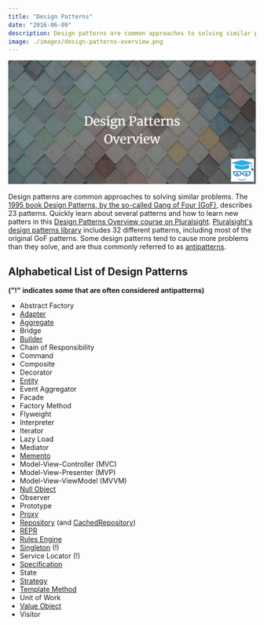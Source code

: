 ```yaml
---
title: "Design Patterns"
date: "2016-06-09"
description: Design patterns are common approaches to solving similar problems.
image: ./images/design-patterns-overview.png
---
```


![design patterns overview](./images/design-patterns-overview.png)

Design patterns are common approaches to solving similar problems. The [1995 book Design Patterns, by the so-called Gang of Four (GoF)](http://amzn.to/1GYRo2O), describes 23 patterns. Quickly learn about several patterns and how to learn new patters in this [Design Patterns Overview course on Pluralsight](https://www.pluralsight.com/courses/design-patterns-overview). [Pluralsight's design patterns library](http://bit.ly/DesignPatternsLibrary) includes 32 different patterns, including most of the original GoF patterns. Some design patterns tend to cause more problems than they solve, and are thus commonly referred to as [antipatterns](/antipatterns/antipatterns-overview).

## Alphabetical List of Design Patterns

**("!" indicates some that are often considered antipatterns)**

- Abstract Factory
- [Adapter](/design-patterns/adapter-design-pattern)
- [Aggregate](/domain-driven-design/aggregate-pattern)
- Bridge
- [Builder](/design-patterns/builder-pattern)
- Chain of Responsibility
- Command
- Composite
- Decorator
- [Entity](/domain-driven-design/entity)
- Event Aggregator
- Facade
- Factory Method
- Flyweight
- Interpreter
- Iterator
- Lazy Load
- Mediator
- [Memento](https://www.pluralsight.com/courses/c-sharp-design-patterns-memento)
- Model-View-Controller (MVC)
- Model-View-Presenter (MVP)
- Model-View-ViewModel (MVVM)
- [Null Object](/design-patterns/null-object-pattern)
- Observer
- Prototype
- [Proxy](https://www.pluralsight.com/courses/c-sharp-design-patterns-proxy)
- [Repository](/design-patterns/repository-pattern) (and [CachedRepository](http://ardalis.com/introducing-the-cachedrepository-pattern))
- [REPR](/design-patterns/repr-design-pattern)
- [Rules Engine](https://www.pluralsight.com/courses/c-sharp-design-patterns-rules-pattern)
- [Singleton](/design-patterns/singleton) (!)
- Service Locator (!)
- [Specification](/design-patterns/specification-pattern)
- State
- [Strategy](/design-patterns/strategy-pattern)
- [Template Method](https://www.pluralsight.com/courses/c-sharp-design-patterns-template-method)
- Unit of Work
- [Value Object](/domain-driven-design/value-object)
- Visitor
